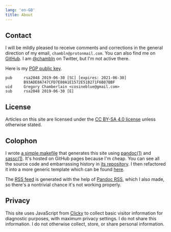 ```yaml
---
lang: 'en-GB'
title: About
---
```


Contact
-------

I will be mildly pleased to receive comments and corrections in the
general direction of my email, `chambln@protonmail.com`. You can also
find me on [GitHub]. I am [\@chambln] on Twitter, but I'm not active
there.

Here is my [PGP public key].

    pub     rsa2048 2019-06-30 [SC] [expires: 2021-06-30]
            B93ADE0A747CFD7E80A1E1572E51B271F6B87BBF
    uid     Gregory Chamberlain <cosineblue@gmail.com>
    sub     rsa2048 2019-06-30 [E]

License
-------

Articles on this site are licensed under the [CC BY-SA 4.0 license]
unless otherwise stated.

Colophon
--------

I wrote [a simple makefile] that generates this site using [pandoc(1)]
and [sassc(1)]. It's hosted on GitHub pages because I'm cheap. You can
see all the source code and embarrassing history in [its repository]. I
then refactored it into a more generic template which can be found
[here].

The [RSS feed] is generated with the help of [Pandoc RSS], which I also
made, so there's a nontrivial chance it's not working properly.

Privacy
-------

This site uses JavaScript from [Clicky] to collect basic visitor
information for diagnostic purposes, with maximum privacy settings. I do
not share this information. I do not otherwise collect, store, or share
personal information.

  [GitHub]: https://github.com/chambln
  [\@chambln]: https://twitter.com/chambln
  [PGP public key]: pubkey-gc.txt
  [CC BY-SA 4.0 license]: https://creativecommons.org/licenses/by-sa/4.0/
  [a simple makefile]: https://github.com/chambln/red/blob/master/Makefile
  [pandoc(1)]: https://pandoc.org/
  [sassc(1)]: https://github.com/sass/sassc
  [its repository]: https://github.com/chambln/chambln.github.io
  [here]: https://github.com/chambln/red
  [RSS feed]: rss.xml
  [Pandoc RSS]: https://github.com/chambln/pandoc-rss
  [Clicky]: https://clicky.com
